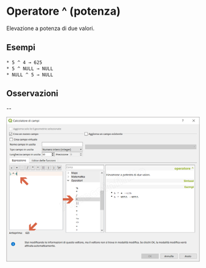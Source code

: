# Operatore ^ (potenza)

Elevazione a potenza di due valori.

## Esempi
```
* 5 ^ 4 → 625
* 5 ^ NULL → NULL
* NULL ^ 5 → NULL
```

## Osservazioni

--

![](/img/operatori/potenza1.png)